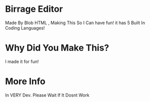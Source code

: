 # Birrage Editor

Made By Blob HTML , Making This So I Can have fun! it has 5 Built In Coding Languages!

# Why Did You Make This?

I made it for fun! 

# More Info

In VERY Dev. Please Wait If It Dosnt Work
